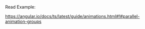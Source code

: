 Read Example:

https://angular.io/docs/ts/latest/guide/animations.html#!#parallel-animation-groups



